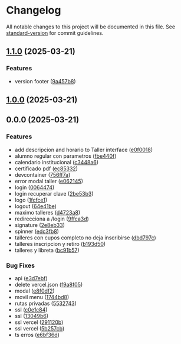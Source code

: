 # Changelog

All notable changes to this project will be documented in this file. See [standard-version](https://github.com/conventional-changelog/standard-version) for commit guidelines.

## [1.1.0](https://github.com/LuisSubiabre/hero-estudiante/compare/v1.0.0...v1.1.0) (2025-03-21)


### Features

* version footer ([9a457b8](https://github.com/LuisSubiabre/hero-estudiante/commit/9a457b8ae13930ca9811921d203700ae300e5992))

## [1.0.0](https://github.com/LuisSubiabre/hero-estudiante/compare/v0.0.0...v1.0.0) (2025-03-21)

## 0.0.0 (2025-03-21)


### Features

* add descripcion and horario to Taller interface ([e0f0018](https://github.com/LuisSubiabre/hero-estudiante/commit/e0f001870fcf920bed235a0f31ed43b126d62c16))
* alumno regular con parametros ([fbe440f](https://github.com/LuisSubiabre/hero-estudiante/commit/fbe440f5d57990c72c8805f5e27b907fc05dc739))
* calendario institucional ([c3448a6](https://github.com/LuisSubiabre/hero-estudiante/commit/c3448a6f09b05ebba6fef42714f64798e76943ff))
* certificado pdf ([ec85332](https://github.com/LuisSubiabre/hero-estudiante/commit/ec8533214d2cfb82fad6439a56c7acf7c4ded1a6))
* devcontainer ([756ff7a](https://github.com/LuisSubiabre/hero-estudiante/commit/756ff7ad6496c49d0de912c3c8f0d207c5a1acaa))
* error modal taller ([e062145](https://github.com/LuisSubiabre/hero-estudiante/commit/e062145ca1d0e10b16f6bfce32f5c71b1a1aba8f))
* login ([0064474](https://github.com/LuisSubiabre/hero-estudiante/commit/0064474455e17bae54d35b3e2aa85e72ba1d0a4d))
* login recuperar clave ([2be53b3](https://github.com/LuisSubiabre/hero-estudiante/commit/2be53b3537c00b617c97021b4f861fb6e2fc823b))
* logo ([1fcfce1](https://github.com/LuisSubiabre/hero-estudiante/commit/1fcfce157eb52b4bc9cc025618497fdbe7e5b3b0))
* logout ([64e41be](https://github.com/LuisSubiabre/hero-estudiante/commit/64e41be745034c0bfadbb5c387de4b81cee4fe24))
* maximo talleres ([d4723a8](https://github.com/LuisSubiabre/hero-estudiante/commit/d4723a8f1f3df911acdaae032a43db9b137f0625))
* redirecciona a /login ([9ffca3d](https://github.com/LuisSubiabre/hero-estudiante/commit/9ffca3d22640ec038b4fc67f5197186cafcf9857))
* signature ([2e8eb33](https://github.com/LuisSubiabre/hero-estudiante/commit/2e8eb3341ab83ce2d63a7ce25a5464d8f2ef2c60))
* spinner ([edc3fb8](https://github.com/LuisSubiabre/hero-estudiante/commit/edc3fb8df341cff53ec3f4c1894ab319f379403f))
* talleres con cupos completo no deja inscribirse ([dbd797c](https://github.com/LuisSubiabre/hero-estudiante/commit/dbd797cabbd8894848d00bd564cd5a52daf43b68))
* talleres inscripcion y retiro ([b193d50](https://github.com/LuisSubiabre/hero-estudiante/commit/b193d50182d51a043138d78f56f6ebc1e41d71f2))
* talleres y libreta ([bc91b57](https://github.com/LuisSubiabre/hero-estudiante/commit/bc91b57927d5626b772937127636860f32d19f50))


### Bug Fixes

* api ([e3d7ebf](https://github.com/LuisSubiabre/hero-estudiante/commit/e3d7ebfd41d4aaaf673a8ba06169e8a3547e1e70))
* delete vercel.json ([f9a8f05](https://github.com/LuisSubiabre/hero-estudiante/commit/f9a8f05670b787a9bc9409d01e69614904d1f36b))
* modal ([e8f0df2](https://github.com/LuisSubiabre/hero-estudiante/commit/e8f0df26415bebacd11c74fcf45875759610624b))
* movil menu ([1744bd8](https://github.com/LuisSubiabre/hero-estudiante/commit/1744bd85d8d3e5b1e38b5a378fe129cd56b3986c))
* rutas privadas ([5532743](https://github.com/LuisSubiabre/hero-estudiante/commit/55327439b003e274d523354984661e189b284dd6))
* ssl ([c0e1c84](https://github.com/LuisSubiabre/hero-estudiante/commit/c0e1c84c84c1947e9f4fc48431834f606361852c))
* ssl ([13049b6](https://github.com/LuisSubiabre/hero-estudiante/commit/13049b6329d9ffdef5fe92b38c6909b1b3318a49))
* ssl vercel ([291120b](https://github.com/LuisSubiabre/hero-estudiante/commit/291120b8407d1e2982008c9747afdb4ad93deb12))
* ssl vercel ([5b257cb](https://github.com/LuisSubiabre/hero-estudiante/commit/5b257cbc4001bdd6dce43b4790267cee7b124ede))
* ts erros ([e6bf36d](https://github.com/LuisSubiabre/hero-estudiante/commit/e6bf36db825602e1e59471f85496d6a200a78a51))
